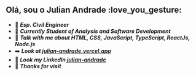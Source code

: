 <h2 align="left">Olá, sou o Julian Andrade :love_you_gesture:</h2>


- :metal: ***Esp. Civil Engineer***
- :memo: ***Currently Student of Analysis and Software Development***
- :icecream: ***Talk with me about HTML, CSS, JavaScript, TypeScript, ReactJs, Node.js***
- :arrow_right: ***Look at [julian-andrade.vercel.app](http://www.julian-andrade.vercel.app)***
- :large_blue_circle: ***Look my LinkedIn [julian-andrade](https://www.linkedin.com/in/julian-andrade/)***
- :black_heart: ***Thanks for visit***

